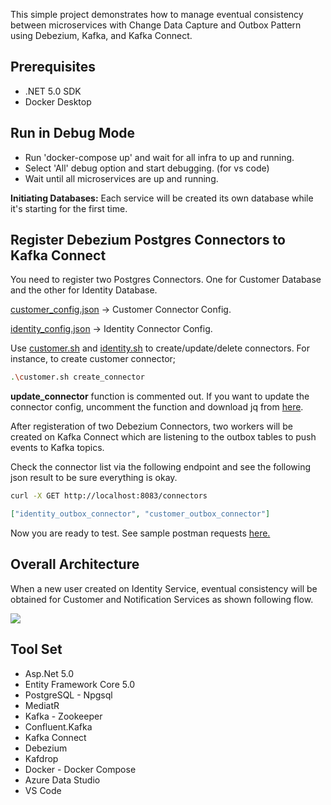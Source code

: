This simple project demonstrates how to manage eventual consistency between microservices with Change Data Capture and Outbox Pattern using Debezium, Kafka, and Kafka Connect.

## Prerequisites

* .NET 5.0 SDK
* Docker Desktop

## Run in Debug Mode

* Run 'docker-compose up' and wait for all infra to up and running.
* Select 'All' debug option and start debugging. (for vs code)
* Wait until all microservices are up and running.

**Initiating Databases:** Each service will be created its own database while it's starting for the first time.

## Register Debezium Postgres Connectors to Kafka Connect

You need to register two Postgres Connectors. One for Customer Database and the other for Identity Database. 

<a href="https://github.com/suadev/microservices-change-data-capture-with-debezium/blob/main/_debezium_connectors/configs/customer_config.json">customer_config.json</a> -> Customer Connector Config.

<a href="https://github.com/suadev/microservices-change-data-capture-with-debezium/blob/main/_debezium_connectors/configs/identity_config.json">identity_config.json</a> -> Identity Connector Config.


Use <a href="https://github.com/suadev/microservices-change-data-capture-with-debezium/blob/main/_debezium_connectors/customer.sh">customer.sh</a> and <a href="https://github.com/suadev/microservices-change-data-capture-with-debezium/blob/main/_debezium_connectors/identity.sh">identity.sh</a> to create/update/delete connectors. For instance, to create customer connector;

```bash 
.\customer.sh create_connector
```   

**update_connector** function is commented out. If you want to update the connector config, uncomment the function and download jq from <a href="https://stedolan.github.io/jq/download/">here</a>.

After registeration of two Debezium Connectors, two workers will be created on Kafka Connect which are listening to the outbox tables to push events to Kafka topics.

Check the connector list via the following endpoint and see the following json result to be sure everything is okay.

```bash
curl -X GET http://localhost:8083/connectors 
```

```json
["identity_outbox_connector", "customer_outbox_connector"]
```

Now you are ready to test. See sample postman requests <a href="https://github.com/suadev/microservices-change-data-capture-with-debezium/blob/main/_postman/dev_summit_cdc_debezium.postman_collection.json">here.</a>

## Overall Architecture

When a new user created on Identity Service, eventual consistency will be obtained for Customer and Notification Services as shown following flow.

<img src="https://raw.githubusercontent.com/suadev/microservices-change-data-capture-with-debezium/main/_img/user_and_customer_creation_flow.png" />

## Tool Set

* Asp.Net 5.0
* Entity Framework Core 5.0
* PostgreSQL - Npgsql
* MediatR
* Kafka - Zookeeper
* Confluent.Kafka
* Kafka Connect
* Debezium
* Kafdrop
* Docker - Docker Compose
* Azure Data Studio
* VS Code
